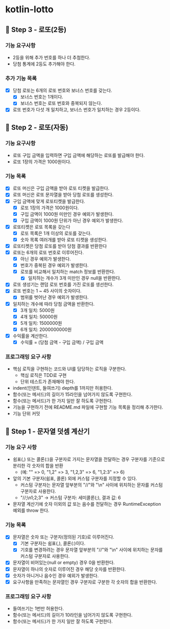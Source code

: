 # kotlin-lotto

## 🚀 Step 3 - 로또(2등)

### 기능 요구사항

- 2등을 위해 추가 번호를 하나 더 추첨한다.
- 당첨 통계에 2등도 추가해야 한다.

### 추가 기능 목록

- [X] 당첨 로또는 6개의 로또 번호와 보너스 번호를 갖는다.
    - [X] 보너스 번호는 1개이다.
    - [X] 보너스 번호는 로또 번호와 중복되지 않는다.
- [X] 로또 번호가 다섯 개 일치하고, 보너스 번호가 일치하는 경우 2등이다.

## 🚀 Step 2 - 로또(자동)

### 기능 요구사항

- 로또 구입 금액을 입력하면 구입 금액에 해당하는 로또를 발급해야 한다.
- 로또 1장의 가격은 1000원이다.

### 기능 목록

- [X] 로또 머신은 구입 금액을 받아 로또 티켓을 발급한다.
- [X] 로또 머신은 로또 문자열을 받아 당첨 로또를 생성한다.
- [X] 구입 금액에 맞게 로또티켓을 발급한다.
    - [X] 로또 1장의 가격은 1000원이다.
    - [X] 구입 금액이 1000원 미만인 경우 예외가 발생한다.
    - [X] 구입 금액이 1000원 단위가 아닌 경우 예외가 발생한다.
- [X] 로또티켓은 로또 목록을 갖는다
    - [X] 로또 목록은 1개 이상의 로또를 갖는다.
    - [X] 숫자 목록 여러개를 받아 로또 티켓을 생성한다.
- [X] 로또티켓은 당첨 로또를 받아 당첨 결과를 반환한다
- [X] 로또는 6개의 로또 번호로 이루어진다.
    - [X] 아닌 경우 예외가 발생한다.
    - [X] 번호가 중복된 경우 예외가 발생한다.
    - [X] 로또를 비교해서 일치하는 match 정보를 반환한다.
        - [X] 일치하는 개수가 3개 미만인 경우 null을 반환한다.
- [X] 로또 생성기는 랜덤 로또 번호를 가진 로또를 생선한다.
- [X] 로또 번호는 1 ~ 45 사이의 숫자이다.
    - [X] 범위를 벗어난 경우 예외가 발생한다.
- [X] 일치하는 개수에 따라 당첨 금액을 반환한다.
    - [X] 3개 일치: 5000원
    - [X] 4개 일치: 50000원
    - [X] 5개 일치: 1500000원
    - [X] 6개 일치: 2000000000원
- [X] 수익률을 계산한다.
    - [X] 수익률 = (당첨 금액 - 구입 금액) / 구입 금액

### 프로그래밍 요구 사항

- 핵심 로직을 구현하는 코드와 UI를 담당하는 로직을 구분한다.
    - 핵심 로직은 TDD로 구현
    - 단위 테스트가 존재해야 한다.
- indent(인덴트, 들여쓰기) depth를 1까지만 허용한다.
- 함수(또는 메서드)의 길이가 15라인을 넘어가지 않도록 구현한다.
- 함수(또는 메서드)가 한 가지 일만 잘 하도록 구현한다.
- 기능을 구현하기 전에 README.md 파일에 구현할 기능 목록을 정리해 추가한다.
- 기능 단위 커밋

## 🚀 Step 1 - 문자열 덧셈 계산기

### 기능 요구 사항

- 쉼표(,) 또는 콜론(:)을 구분자로 가지는 문자열을 전달하는 경우 구분자를 기준으로 분리한 각 숫자의 합을 반환
    - (예: "" => 0, "1,2" => 3, "1,2,3" => 6, "1,2:3" => 6)
- 앞의 기본 구분자(쉼표, 콜론) 외에 커스텀 구분자를 지정할 수 있다.
    - 커스텀 구분자는 문자열 앞부분의 "//"와 "\n" 사이에 위치하는 문자를 커스텀 구분자로 사용한다.
    - "//;\n1;2;3" -> 커스텀 구분자: 세미콜론(;), 결과 값: 6
- 문자열 계산기에 숫자 이외의 값 또는 음수를 전달하는 경우 RuntimeException 예외를 throw 한다.

### 기능 목록

- [X] 문자열은 숫자 또는 구분자(정의된 기호)로 이루어진다.
    - [X] 기본 구분자는 쉼표(,), 콜론(:)이다.
    - [X] 기호를 변경하려는 경우 문자열 앞부분의 "//"와 "\n" 사이에 위치하는 문자를 커스텀 구분자로 사용한다.
- [X] 문자열이 비어있는(null or empty) 경우 0을 반환한다.
- [X] 문자열이 하나의 숫자로 이루어진 경우 해당 숫자를 반환한다.
- [X] 숫자가 아니거나 음수인 경우 예외가 발생한다.
- [X] 요구사항을 만족하는 문자열인 경우 구분자로 구분한 각 숫자의 합을 반환한다.

### 프로그래밍 요구 사항

- 들여쓰기는 1번만 허용한다.
- 함수(또는 메서드)의 길이가 10라인을 넘어가지 않도록 구현한다.
- 함수(또는 메서드)가 한 가지 일만 잘 하도록 구현한다.
